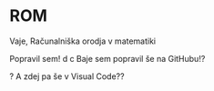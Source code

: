 # ROM
Vaje, Računalniška orodja v matematiki

Popravil sem!
d
c
Baje sem popravil še na GitHubu!?
 
 
?
A zdej pa še v Visual Code??